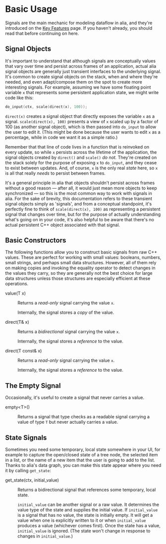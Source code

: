 Basic Usage
===========

Signals are the main mechanic for modeling dataflow in alia, and they're
introduced on the [Key Features](key-features.md) page. If you haven't already,
you should read that before continuing on here.

Signal Objects
--------------

It's important to understand that although signals are conceptually values that
vary over time and persist across frames of an application, actual alia signal
objects are generally just transient interfaces to the underlying signal. It's
common to create signal objects on the stack, when and where they're needed, and
even adapt/compose them on the spot to create more interesting signals. For
example, assuming we have some floating point variable `x` that represents some
persistent application state, we might write code like this:

```cpp
do_input(ctx, scale(direct(x), 100));
```

`direct(x)` creates a signal object that directly exposes the variable `x` as a
signal. `scale(direct(x), 100)` presents a view of `x` scaled up by a factor of
100 (as another signal object), which is then passed into `do_input` to allow
the user to edit it. (This might be done because the user wants to edit `x` as a
percentage, while in code we want it as a simple ratio.)

Remember that that line of code lives in a function that is reinvoked on every
update, so while `x` persists across the lifetime of the application, the signal
objects created by `direct()` and `scale()` *do not.* They're created on the
stack solely for the purpose of exposing `x` to `do_input`, and they cease to
exist between updates. And, of course, `x` is the only real *state* here, so `x`
is all that really *needs* to persist between frames.

It's a general principle in alia that objects shouldn't persist across frames
without a good reason &mdash; after all, it would just mean more objects to keep
synchronized &mdash; so this is the most common way to work with signals in
alia. For the sake of brevity, this documentation refers to these transient
signal objects simply as 'signals', and from a conceptual standpoint, it's
perfectly fine to think of `scale(direct(x), 100)` as representing a persistent
signal that changes over time, but for the purpose of actually understanding
what's going on in your code, it's also helpful to be aware that there's no
actual persistent C++ object associated with that signal.

Basic Constructors
------------------

The following functions allow you to construct basic signals from raw C++
values. These are perfect for working with small values: booleans, numbers,
small strings, and perhaps small data structures. However, all of them rely on
making copies and invoking the equality operator to detect changes in the values
they carry, so they are generally not the best choice for large data structures
unless those structures are especially efficient at these operations.

<dl>

<dt>value(T x)</dt><dd>

Returns a *read-only* signal carrying the value `x`.

Internally, the signal stores a *copy* of the value.
<dd>

<dt>direct(T& x)</dt><dd>

Returns a *bidirectional* signal carrying the value `x`.

Internally, the signal stores a *reference* to the value.
</dd>

<dt>direct(T const& x)</dt><dd>

Returns a *read-only* signal carrying the value `x`.

Internally, the signal stores a *reference* to the value.
</dd>

</dl>

The Empty Signal
----------------

Occasionally, it's useful to create a signal that never carries a value.

<dl>

<dt>empty&lt;T&gt;()</dt><dd>

Returns a signal that type checks as a readable signal carrying a value of type
`T` but never actually carries a value.

</dd>

</dl>

State Signals
-------------

Sometimes you need some temporary, local state somewhere in your UI, for example
to capture the open/closed state of a tree node, the selected item in a list, or
the name of a new item that the user is going to add to the list. Thanks to
alia's data graph, you can make this state appear where you need it by calling
`get_state`:

<dl>

<dt>get_state(ctx, initial_value)</dt><dd>

Returns a bidirectional signal that references some temporary, local state.

`initial_value` can be another signal or a raw value. It determines the value
type of the state and supplies the initial value. If `initial_value` is a signal
that has no value, the state is initially empty. It will get a value when one is
explicitly written to it or when `initial_value` produces a value (whichever
comes first). Once the state has a value, `initial_value` is ignored. (The state
won't change in response to changes in `initial_value`.)

</dd>

</dl>
